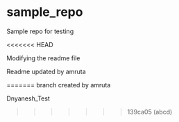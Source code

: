 # sample_repo
Sample repo for testing

<<<<<<< HEAD

Modifying the readme file


Readme updated by amruta

=======
branch created by amruta

Dnyanesh_Test
>>>>>>> 139ca05 (abcd)